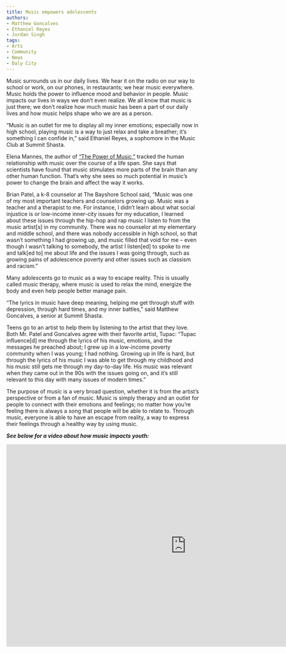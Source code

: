 ```yaml
---
title: Music empowers adolescents
authors:
- Matthew Goncalves
- Ethaniel Reyes
- Jordan Singh
tags:
- Arts
- Community
- News
- Daly City
---
```

Music surrounds us in our daily lives. We hear it on the radio on our way to school or work, on our phones, in restaurants; we hear music everywhere. Music holds the power to influence mood and behavior in people. Music impacts our lives in ways we don’t even realize. We all know that music is just there; we don’t realize how much music has been a part of our daily lives and how music helps shape who we are as a person.

“Music is an outlet for me to display all my inner emotions; especially now in high school, playing music is a way to just relax and take a breather; it’s something I can confide in,” said Ethaniel Reyes, a sophomore in the Music Club at Summit Shasta.

Elena Mannes, the author of [“The Power of Music,”](http://mannesproductions.com/2011/05/book-the-power-of-music-pioneering-discoveries-in-the-new-science-of-song-by-elena-mannes/) tracked the human relationship with music over the course of a life span. She says that scientists have found that music stimulates more parts of the brain than any other human function. That’s why she sees so much potential in music’s power to change the brain and affect the way it works.

Brian Patel, a k-8 counselor at The Bayshore School said,  “Music was one of my most important teachers and counselors growing up. Music was a teacher and a therapist to me. For instance, I didn’t learn about what social injustice is or low-income inner-city issues for my education, I learned about these issues through the hip-hop and rap music I listen to from the music artist[s] in my community. There was no counselor at my elementary and middle school, and there was nobody accessible in high school, so that wasn’t something I had growing up, and music filled that void for me – even though I wasn’t talking to somebody, the artist I listen[ed] to spoke to me and talk[ed to] me about life and the issues I was going through, such as growing pains of adolescence poverty and other issues such as classism and racism.”

Many adolescents go to music as a way to escape reality. This is usually called music therapy, where music is used to relax the mind, energize the body and even help people better manage pain.

“The lyrics in music have deep meaning, helping me get through stuff with depression, through hard times, and my inner battles,” said Matthew Goncalves, a senior at Summit Shasta.

Teens go to an artist to help them by listening to the artist that they love. Both Mr. Patel and Goncalves agree with their favorite artist, Tupac: “Tupac influence[d] me through the lyrics of his music, emotions, and the messages he preached about; I grew up in a low-income poverty community when I was young; I had nothing. Growing up in life is hard, but through the lyrics of his music I was able to get through my childhood and his music still gets me through my day-to-day life. His music was relevant when they came out in the 90s with the issues going on, and it’s still relevant to this day with many issues of modern times.”

The purpose of music is a very broad question, whether it is from the artist’s perspective or from a fan of music. Music is simply therapy and an outlet for people to connect with their emotions and feelings; no matter how you’re feeling there is always a song that people will be able to relate to. Through music, everyone is able to have an escape from reality, a way to express their feelings through a healthy way by using music.

***See below for a video about how music impacts youth:***
<iframe width="940" height="529" src="https://www.youtube.com/embed/vk2ISbUAD_s" frameborder="0" allow="accelerometer; autoplay; encrypted-media; gyroscope; picture-in-picture" allowfullscreen></iframe>
